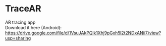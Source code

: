 # TraceAR
AR tracing app<br>
Download it here (Android): https://drive.google.com/file/d/1VsuJAkPQlk1Xhj9pGxh5l2t2NDxANii7/view?usp=sharing
